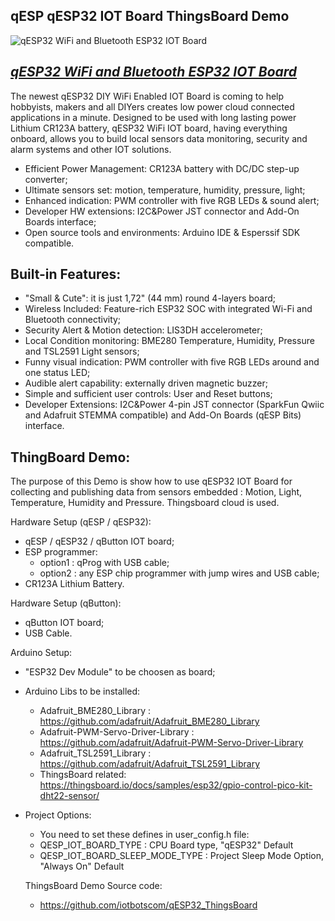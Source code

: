 qESP qESP32 IOT Board ThingsBoard Demo
------------------------------

![qESP32 WiFi and Bluetooth ESP32 IOT Board](https://cdn.shopify.com/s/files/1/0269/3100/3464/products/iotbotscom-qesp32-iot-arduino-wifi-esp32_1024x1024@2x.jpg)

[*qESP32 WiFi and Bluetooth ESP32 IOT Board*](https://www.iot-bots.com/collections/qesp-iot/products/qesp32-esp32-diy-iot-development-kit)
------------------------------

The newest qESP32 DIY WiFi Enabled IOT Board is coming to help hobbyists, makers and all DIYers creates low power cloud connected applications in a minute. Designed to be used with long lasting power Lithium CR123A battery, qESP32 WiFi IOT board, having everything onboard, allows you to build local sensors data monitoring, security and alarm systems and other IOT solutions. 

- Efficient Power Management: CR123A battery with DC/DC step-up converter;
- Ultimate sensors set: motion, temperature, humidity, pressure, light;
- Enhanced indication: PWM controller with five RGB LEDs & sound alert;
- Developer HW extensions: I2C&Power JST connector and Add-On Boards interface;
- Open source tools and environments: Arduino IDE & Esperssif SDK compatible.

Built-in Features:
------------------------------

 - "Small & Сute": it is just 1,72" (44 mm) round 4-layers board;
 - Wireless Included: Feature-rich ESP32 SOC with integrated Wi-Fi and Bluetooth connectivity;
 - Security Alert & Motion detection: LIS3DH accelerometer;
 - Local Condition monitoring: BME280 Temperature, Humidity, Pressure and TSL2591 Light sensors;
 - Funny visual indication: PWM controller with five RGB LEDs around and one status LED;
 - Audible alert capability: externally driven magnetic buzzer;
 - Simple and sufficient user controls: User and Reset buttons;
 - Developer Extensions: I2C&Power 4-pin JST connector (SparkFun Qwiic and Adafruit STEMMA compatible) and Add-On Boards (qESP Bits) interface.

ThingBoard Demo:
------------------------------
The purpose of this Demo is show how to use qESP32 IOT Board for collecting and publishing data from sensors embedded : Motion, Light, Temperature, Humidity and Pressure.
Thingsboard cloud is used.

Hardware Setup (qESP / qESP32):
 - qESP / qESP32 / qButton IOT board;
 - ESP programmer:
    - option1 : qProg with USB cable;
    - option2 : any ESP chip programmer with jump wires and USB cable;
 - CR123A Lithium Battery.

Hardware Setup (qButton):
 - qButton IOT board;
 - USB Cable.

Arduino Setup:
 - "ESP32 Dev Module" to be choosen as board;
 - Arduino Libs to be installed:
   - Adafruit_BME280_Library : https://github.com/adafruit/Adafruit_BME280_Library
   - Adafruit-PWM-Servo-Driver-Library : https://github.com/adafruit/Adafruit-PWM-Servo-Driver-Library
   - Adafruit_TSL2591_Library : https://github.com/adafruit/Adafruit_TSL2591_Library
   - ThingsBoard related: https://thingsboard.io/docs/samples/esp32/gpio-control-pico-kit-dht22-sensor/

- Project Options:
   - You need to set these defines in user_config.h file:
   - QESP_IOT_BOARD_TYPE : CPU Board type, "qESP32" Default
   - QESP_IOT_BOARD_SLEEP_MODE_TYPE : Project Sleep Mode Option, "Always On" Default

  ThingsBoard Demo Source code:
   - https://github.com/iotbotscom/qESP32_ThingsBoard

